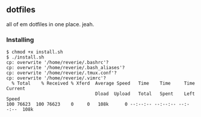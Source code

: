 ## dotfiles
all of em dotfiles in one place. jeah.

### Installing
```console
$ chmod +x install.sh
$ ./install.sh
cp: overwrite '/home/reverie/.bashrc'? 
cp: overwrite '/home/reverie/.bash_aliases'? 
cp: overwrite '/home/reverie/.tmux.conf'? 
cp: overwrite '/home/reverie/.vimrc'? 
  % Total    % Received % Xferd  Average Speed   Time    Time     Time  Current
                                 Dload  Upload   Total   Spent    Left  Speed
100 76623  100 76623    0     0   108k      0 --:--:-- --:--:-- --:--:--  108k
```
